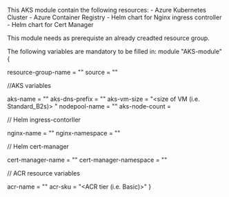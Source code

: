 This AKS module contain the following resources:
    - Azure Kubernetes Cluster
    - Azure Container Registry 
    - Helm chart for Nginx ingress controller
    - Helm chart for Cert Manager

This module needs as prerequiste an already creadted resource group.

The following variables are mandatory to be filled in:
    module "AKS-module" {

  resource-group-name = "<name of resource group created>"
  source         = "<path to module>"      

  //AKS variables

  aks-name       = "<name of kubernetes cluster>"
  aks-dns-prefix = "<prefix for DNS>"
  aks-vm-size    = "<size of VM (i.e. Standard_B2s)> "
  nodepool-name  = "<name for node pool>"
  aks-node-count = <number of nodes>

  // Helm ingress-contorller

  nginx-name      = "<name of nginx ingress>"
  nginx-namespace = "<name of nginx namespace>"

  // Helm cert-manager

  cert-manager-name      = "<name of cert manager>"
  cert-manager-namespace = "<name of cert manager namespace>"

  // ACR resource variables

  acr-name = "<name of Azure Container Registry>"
  acr-sku  = "<ACR tier (i.e. Basic)>"
}
